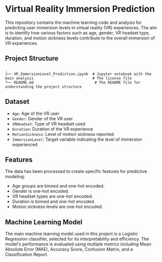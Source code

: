 # Virtual Reality Immersion Prediction

This repository contains the machine learning code and analysis for predicting user immersion levels in virtual reality (VR) experiences. The aim is to identify how various factors such as age, gender, VR headset type, duration, and motion sickness levels contribute to the overall immersion of VR experiences.

## Project Structure

```text
.
├── VR_ImmersionLevel_Prediction.ipynb  # Jupyter notebook with the main analysis                           # The license file
└── README.md                            # The README file for understanding the project structure
```

## Dataset


- `Age`: Age of the VR user
- `Gender`: Gender of the VR user
- `VRHeadset`: Type of VR headset used
- `Duration`: Duration of the VR experience
- `MotionSickness`: Level of motion sickness reported
- `ImmersionLevel`: Target variable indicating the level of immersion experienced

## Features

The data has been processed to create specific features for predictive modeling:

- Age groups are binned and one-hot encoded.
- Gender is one-hot encoded.
- VR headset types are one-hot encoded.
- Duration is binned and one-hot encoded.
- Motion sickness levels are one-hot encoded.

## Machine Learning Model

The main machine learning model used in this project is a Logistic Regression classifier, selected for its interpretability and efficiency. The model's performance is evaluated using multiple metrics including Mean Absolute Error (MAE), Accuracy Score, Confusion Matrix, and a Classification Report.

